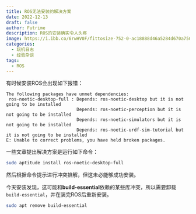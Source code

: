 ```yaml
---
title: ROS无法安装的解决方案
date: 2022-12-13
draft: false
author: Futrime
description: ROS的安装确实令人头疼
image: https://i.ibb.co/6rwHV0F/fittosize-752-0-ac18888d46a5284d670a750269e86e26-f-fts-dualarm-manipulator-sps-2018-mmerz-015-2019-0.jpg
categories:
  - 玩机日志
  - 经验杂谈
tags:
  - ROS
---
```


有时候安装ROS会出现如下报错：

```
The following packages have unmet dependencies:
 ros-noetic-desktop-full : Depends: ros-noetic-desktop but it is not going to be installed
                           Depends: ros-noetic-perception but it is not going to be installed
                           Depends: ros-noetic-simulators but it is not going to be installed
                           Depends: ros-noetic-urdf-sim-tutorial but it is not going to be installed
E: Unable to correct problems, you have held broken packages.
```

一些文章提出解决方案是运行如下命令：

```bash
sudo aptitude install ros-noetic-desktop-full
```

然后根据命令提示进行冲突排解，但这未必能够成功安装。

今天安装发现，这可能和**build-essential**依赖的某些库冲突，所以需要卸载`build-essential`，并在装完ROS后重新安装。

```bash
sudo apt remove build-essential
```